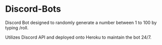 # Discord-Bots

Discord Bot designed to randomly generate a number between 1 to 100 by typing /roll. 

Utilizes Discord API and deployed onto Heroku to maintain the bot 24/7. 
